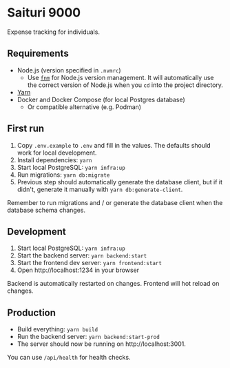 
# Saituri 9000

Expense tracking for individuals.

## Requirements

- Node.js (version specified in `.nvmrc`)
  - Use [`fnm`](https://github.com/Schniz/fnm) for Node.js version management. It will automatically use the
    correct version of Node.js when you `cd` into the project directory.
- [Yarn](https://yarnpkg.com/getting-started/install)
- Docker and Docker Compose (for local Postgres database)
  - Or compatible alternative (e.g. Podman)

## First run

1. Copy `.env.example` to `.env` and fill in the values. The defaults should work for local development.
2. Install dependencies: `yarn`
3. Start local PostgreSQL: `yarn infra:up`
4. Run migrations: `yarn db:migrate`
5. Previous step should automatically generate the database client, but if it didn't, generate it manually with `yarn db:generate-client`.

Remember to run migrations and / or generate the database client when the database schema changes.

## Development

1. Start local PostgreSQL: `yarn infra:up`
2. Start the backend server: `yarn backend:start`
3. Start the frontend dev server: `yarn frontend:start`
4. Open http://localhost:1234 in your browser

Backend is automatically restarted on changes. Frontend will hot reload on changes.

## Production

- Build everything: `yarn build`
- Run the backend server: `yarn backend:start-prod`
- The server should now be running on http://localhost:3001.

You can use `/api/health` for health checks.

